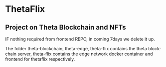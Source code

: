 # ThetaFlix

## Project on Theta Blockchain and NFTs

IF nothing required from frontend REPO, in coming 7days we delete it up.

The folder theta-blockchain, theta-edge, theta-flix contains the theta block-chain server, theta-flix contains the edge network docker container and frontend for thetaflix respectively.

